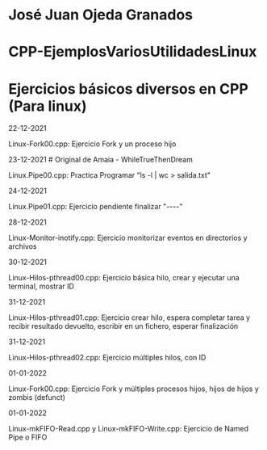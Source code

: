 # José Juan Ojeda Granados
# CPP-EjemplosVariosUtilidadesLinux
# Ejercicios básicos diversos en CPP (Para linux)

22-12-2021

Linux-Fork00.cpp: Ejercicio Fork y un proceso hijo

23-12-2021  # Original de Amaia - WhileTrueThenDream

Linux.Pipe00.cpp: Practica Programar "ls -l | wc > salida.txt"

24-12-2021

Linux.Pipe01.cpp: Ejercicio pendiente finalizar "----"

28-12-2021

Linux-Monitor-inotify.cpp: Ejercicio monitorizar eventos en directorios y archivos

30-12-2021

Linux-Hilos-pthread00.cpp: Ejercicio básica hilo, crear y ejecutar una terminal, mostrar ID

31-12-2021

Linux-Hilos-pthread01.cpp: Ejercicio crear hilo, espera completar tarea y recibir resultado devuelto, escribir en un fichero, esperar finalización

31-12-2021

Linux-Hilos-pthread02.cpp: Ejercicio múltiples hilos, con ID

01-01-2022

Linux-Fork00.cpp: Ejercicio Fork y múltiples procesos hijos, hijos de hijos y zombis (defunct)

01-01-2022

Linux-mkFIFO-Read.cpp y Linux-mkFIFO-Write.cpp: Ejercicio de Named Pipe o FIFO
